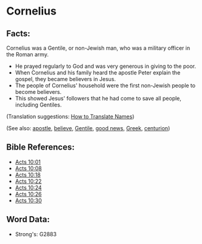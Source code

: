 # Cornelius #

## Facts: ##

Cornelius was a Gentile, or non-Jewish man, who was a military officer in the Roman army.

* He prayed regularly to God and was very generous in giving to the poor.
* When Cornelius and his family heard the apostle Peter explain the gospel, they became believers in Jesus.
* The people of Cornelius' household were the first non-Jewish people to become believers.
* This showed Jesus' followers that he had come to save all people, including Gentiles.

(Translation suggestions: [How to Translate Names](rc://en/ta/man/translate/translate-names))

(See also: [apostle](../kt/apostle.md), [believe](../kt/believe.md), [Gentile](../kt/gentile.md), [good news](../kt/goodnews.md), [Greek](../names/greek.md), [centurion](../kt/centurion.md))

## Bible References: ##

* [Acts 10:01](rc://en/tn/help/act/10/01)
* [Acts 10:08](rc://en/tn/help/act/10/08)
* [Acts 10:18](rc://en/tn/help/act/10/18)
* [Acts 10:22](rc://en/tn/help/act/10/22)
* [Acts 10:24](rc://en/tn/help/act/10/24)
* [Acts 10:26](rc://en/tn/help/act/10/26)
* [Acts 10:30](rc://en/tn/help/act/10/30)

## Word Data: ##

* Strong's: G2883
